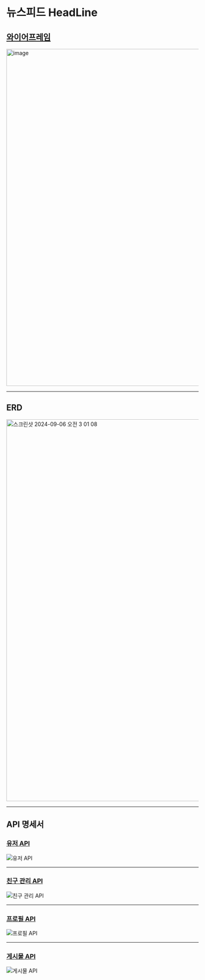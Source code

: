 뉴스피드 HeadLine
==============================================
## [와이어프레임](https://www.figma.com/design/Ag4YgsFQynbdNaenYYYcta/Untitled?node-id=0-1&t=DWR8nmeauQFKe7dT-1)
<img width="880" alt="image" src="https://github.com/user-attachments/assets/45b7c67d-9c39-43bc-9844-4853bd09e144">

- - -
## ERD
<img width="997" alt="스크린샷 2024-09-06 오전 3 01 08" src="https://github.com/user-attachments/assets/7ae57364-876f-4a55-a346-ad72918bff6a">

- - -
## API 명세서
### [유저 API](https://documenter.getpostman.com/view/37572363/2sAXjQ2ATy)
![유저 API](https://github.com/user-attachments/assets/f3519034-f771-4621-b191-b186d5b8afc8)
- - -
### [친구 관리 API](https://documenter.getpostman.com/view/37572363/2sAXjQ2AYF)
![친구 관리 API](https://github.com/user-attachments/assets/31447eba-e7bc-49ca-8068-763e3a20807a)
- - -
### [프로필 API](https://documenter.getpostman.com/view/37615804/2sAXjQ2Vwp)
![프로필 API](https://github.com/user-attachments/assets/3036a363-41ff-44d8-b288-a79634b19fc0)
- - -
### [게시물 API](https://documenter.getpostman.com/view/37566103/2sAXjQ2ATx)
![게시물 API](https://github.com/user-attachments/assets/0be08dd4-41c7-4f6b-ac78-6cec66cf8b0f)
